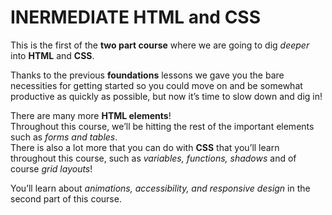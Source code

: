 # INERMEDIATE HTML and CSS

This is the first of the **two part course** where we are going to dig *deeper* into **HTML** and **CSS**.

Thanks to the previous **foundations** lessons we gave you the bare necessities for getting started so you could move on and be somewhat productive as quickly as possible, but now it’s time to slow down and dig in!

There are many more **HTML elements**!<br>
Throughout this course, we’ll be hitting the rest of the important elements such as *forms and tables*.<br>
There is also a lot more that you can do with **CSS** that you’ll learn throughout this course, such as *variables, functions, shadows* and of course *grid layouts*!

You’ll learn about *animations, accessibility, and responsive design* in the second part of this course.